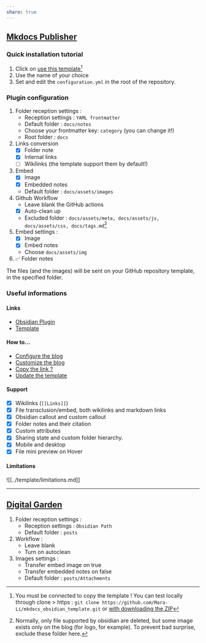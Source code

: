 ```yaml
---
share: true
---
```


## [Mkdocs Publisher](https://obsidian-publisher.netlify.app)
### Quick installation tutorial
1. Click on [use this template](https://github.com/obsidianPublisher/obsidian-mkdocs-publisher-template/generate)[^1]
2. Use the name of your choice
3. Set and edit the `configuration.yml` in the root of the repository.

### Plugin configuration

1. Folder reception settings : 
    - Reception settings : `YAML frontmatter`
    - Default folder : `docs/notes`
    - Choose your frontmatter key: `category` (you can change it!)
    - Root folder : `docs`
2. Links conversion
   - [x] Folder note
   - [x] Internal links
   - [ ] Wikilinks (the template support them by default!) 
3. Embed
   - [x] Image
   - [x] Embedded notes
   - Default folder : `docs/assets/images`
4. Github Workflow
    - Leave blank the GitHub actions
    - [x] Auto-clean up 
    - Excluded folder : `docs/assets/meta, docs/assets/js, docs/assets/css, docs/tags.md`[^3]
5. Embed settings : 
    - [x] Image
    - [x] Embed notes
    - Choose `docs/assets/img`
6. ✅ Folder notes

The files (and the images) will be sent on your GitHub repository template, in the specified folder. 

### Useful informations
#### Links
- [Obsidian Plugin](https://github.com/obsidianPublisher/obsidian-github-publisher)
- [Template](https://github.com/obsidianPublisher/obsidian-mkdocs-publisher-template)

#### How to...
- [Configure the blog](https://obsidian-publisher.netlify.appdocumentation/create%20the%20blog/)
- [Customize the blog](https://obsidian-publisher.netlify.appdocumentation/blog%20customization/)
- [Copy the link ?](https://obsidian-publisher.netlify.appdocumentation/useful%20plugins/#metacopy)
- [Update the template](https://obsidian-publisher.netlify.appdocumentation/Q%26A/#2-update-the-template)

#### Support
- [x] Wikilinks (`[[Links]]`)
- [x] File transclusion/embed, both wikilinks and markdown links
- [x] Obsidian callout and custom callout
- [x] Folder notes and their citation
- [x] Custom attributes
- [x] Sharing state and custom folder hierarchy.
- [x] Mobile and desktop
- [x] File mini preview on Hover

#### Limitations

![[../template/limitations.md]]

---
## [Digital Garden](https://github.com/TuanManhCao/digital-garden)

1. Folder reception settings : 
    - Reception settings : `Obsidian Path`
    - Default folder : `posts`
2. Workflow : 
    - Leave blank
    - Turn on autoclean
3. Images settings :
    - Transfer embed image on true
    - Transfer embedded notes on false
    - Default folder : `posts/Attachments`

[^1]: You must be connected to copy the template ! You can test locally through clone > https : `git clone https://github.com/Mara-Li/mkdocs_obsidian_template.git` or [with downloading the ZIP](https://github.com/Mara-Li/mkdocs_obsidian_template/archive/refs/heads/main.zip)
[^2]: You need to be connected to generate it.
[^3]: Normally, only file supported by obsidian are deleted, but some image exists only on the blog (for logo, for example). To prevent bad surprise, exclude these folder here.